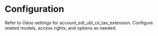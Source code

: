 # Configuration

Refer to Odoo settings for account_edi_ubl_cii_tax_extension. Configure related models, access rights, and options as needed.
